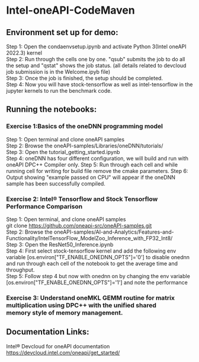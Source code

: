 # Intel-oneAPI-CodeMaven
## Environment set up for demo:
Step 1: Open the condaenvsetup.ipynb and activate Python 3(Intel oneAPI 2022.3) kernel<br />
Step 2: Run through the cells one by one. "qsub" submits the job to do all the setup and "qstat" shows the job status. (all details related to devcloud job submission is in the Welcome.ipyb file)<br />
Step 3: Once the job is finished, the setup should be completed.<br />
Step 4: Now you will have stock-tensorflow as well as intel-tensorflow in the jupyter kernels to run the benchmark code.<br />

## Running the notebooks:

### Exercise 1:Basics of the oneDNN programming model
Step 1: Open terminal and clone oneAPI samples<br />
Step 2: Browse the oneAPI-samples/Libraries/oneDNN/tutorials/<br />
Step 3: Open the tutorial_getting_started.ipynb<br />
Step 4: oneDNN has four different configuration, we will build and run with oneAPI DPC++ Compiler only.
Step 5: Run through each cell and while running cell for  writing for build file remove the cmake parameters.
Step 6: Output showing "example passed on CPU" will appear if the oneDNN sample has been successfully compiled.

### Exercise 2: Intel® Tensorflow and Stock Tensorflow Performance Comparison 

Step 1: Open terminal, and clone oneAPI samples<br />
git clone https://github.com/oneapi-src/oneAPI-samples.git<br />
Step 2: Browse the oneAPI-samples/AI-and-Analytics/Features-and-Functionality/IntelTensorFlow_ModelZoo_Inference_with_FP32_Int8/<br />
Step 3: Open the ResNet50_Inference.ipynb<br />
Step 4: First select stock-tensorflow kernel and add the following env variable [os.environ["TF_ENABLE_ONEDNN_OPTS"]='0'] to disable onednn and run through each cell of the notebook to get the average time and throughput.<br />
Step 5: Follow step 4 but now with onednn on by changing the env variable  [os.environ["TF_ENABLE_ONEDNN_OPTS"]='1'] and note the performance<br />

### Exercise 3: Understand oneMKL GEMM routine for matrix multiplication using DPC++ with the unified shared memory style of memory management.

## Documentation Links:

Intel® Devcloud for oneAPI documentation
https://devcloud.intel.com/oneapi/get_started/
